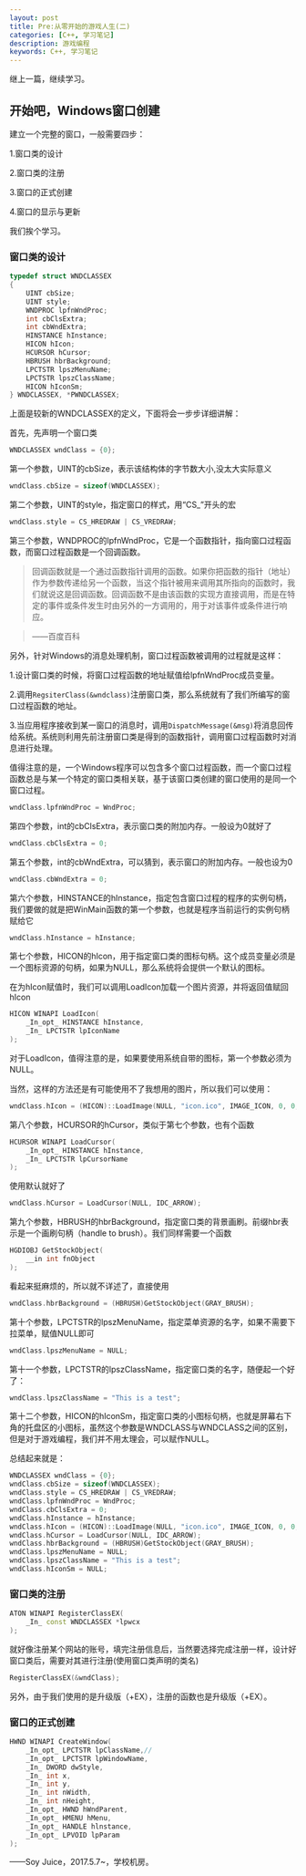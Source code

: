 ```yaml
---
layout: post
title: Pre:从零开始的游戏人生(二)
categories: [C++, 学习笔记]
description: 游戏编程
keywords: C++, 学习笔记
---
```


继上一篇，继续学习。

## 开始吧，Windows窗口创建

建立一个完整的窗口，一般需要四步：

1.窗口类的设计

2.窗口类的注册

3.窗口的正式创建

4.窗口的显示与更新

我们挨个学习。

### 窗口类的设计

``` cpp
typedef struct WNDCLASSEX 
{
    UINT cbSize;
    UINT style;
    WNDPROC lpfnWndProc;
    int cbClsExtra;
    int cbWndExtra;
    HINSTANCE hInstance;
    HICON hIcon;
    HCURSOR hCursor;
    HBRUSH hbrBackground;
    LPCTSTR lpszMenuName;
    LPCTSTR lpszClassName;
    HICON hIconSm;
} WNDCLASSEX, *PWNDCLASSEX;
```

上面是较新的WNDCLASSEX的定义，下面将会一步步详细讲解：

首先，先声明一个窗口类

``` cpp
WNDCLASSEX wndClass = {0};
```

第一个参数，UINT的cbSize，表示该结构体的字节数大小,没太大实际意义

``` cpp
wndClass.cbSize = sizeof(WNDCLASSEX);
```

第二个参数，UINT的style，指定窗口的样式，用“CS_”开头的宏

``` cpp
wndClass.style = CS_HREDRAW | CS_VREDRAW;
```

第三个参数，WNDPROC的lpfnWndProc，它是一个函数指针，指向窗口过程函数，而窗口过程函数是一个回调函数。

> 回调函数就是一个通过函数指针调用的函数。如果你把函数的指针（地址）作为参数传递给另一个函数，当这个指针被用来调用其所指向的函数时，我们就说这是回调函数。回调函数不是由该函数的实现方直接调用，而是在特定的事件或条件发生时由另外的一方调用的，用于对该事件或条件进行响应。

> ——百度百科

另外，针对Windows的消息处理机制，窗口过程函数被调用的过程就是这样：

1.设计窗口类的时候，将窗口过程函数的地址赋值给lpfnWndProc成员变量。

2.调用`RegsiterClass(&wndclass)`注册窗口类，那么系统就有了我们所编写的窗口过程函数的地址。

3.当应用程序接收到某一窗口的消息时，调用`DispatchMessage(&msg)`将消息回传给系统。系统则利用先前注册窗口类是得到的函数指针，调用窗口过程函数时对消息进行处理。

值得注意的是，一个Windows程序可以包含多个窗口过程函数，而一个窗口过程函数总是与某一个特定的窗口类相关联，基于该窗口类创建的窗口使用的是同一个窗口过程。

``` cpp
wndClass.lpfnWndProc = WndProc;
```

第四个参数，int的cbClsExtra，表示窗口类的附加内存。一般设为0就好了

``` cpp
wndClass.cbClsExtra = 0;
```

第五个参数，int的cbWndExtra，可以猜到，表示窗口的附加内存。一般也设为0

``` cpp
wndClass.cbWndExtra = 0;
```

第六个参数，HINSTANCE的hInstance，指定包含窗口过程的程序的实例句柄，我们要做的就是把WinMain函数的第一个参数，也就是程序当前运行的实例句柄赋给它

``` cpp
wndClass.hInstance = hInstance;
```

第七个参数，HICON的hIcon，用于指定窗口类的图标句柄。这个成员变量必须是一个图标资源的句柄，如果为NULL，那么系统将会提供一个默认的图标。

在为hIcon赋值时，我们可以调用LoadIcon加载一个图片资源，并将返回值赋回hIcon

``` cpp
HICON WINAPI LoadIcon(
    _In_opt_ HINSTANCE hInstance,
    _In_ LPCTSTR lpIconName
);
```

对于LoadIcon，值得注意的是，如果要使用系统自带的图标，第一个参数必须为NULL。

当然，这样的方法还是有可能使用不了我想用的图片，所以我们可以使用：

``` cpp
wndClass.hIcon = (HICON)::LoadImage(NULL, "icon.ico", IMAGE_ICON, 0, 0, LR_DEFAULTSIZE | LR_LOADFROMFILE);
```

第八个参数，HCURSOR的hCursor，类似于第七个参数，也有个函数

``` cpp
HCURSOR WINAPI LoadCursor(
    _In_opt_ HINSTANCE hInstance,
    _In_ LPCTSTR lpCursorName
);
```

使用默认就好了

``` cpp
wndClass.hCursor = LoadCursor(NULL, IDC_ARROW);
```

第九个参数，HBRUSH的hbrBackground，指定窗口类的背景画刷。前缀hbr表示是一个画刷句柄（handle to brush）。我们同样需要一个函数

``` cpp
HGDIOBJ GetStockObject(
    __in int fnObject
);
```

看起来挺麻烦的，所以就不详述了，直接使用

``` cpp
wndClass.hbrBackground = (HBRUSH)GetStockObject(GRAY_BRUSH);
```

第十个参数，LPCTSTR的lpszMenuName，指定菜单资源的名字，如果不需要下拉菜单，赋值NULL即可

``` cpp
wndClass.lpszMenuName = NULL;
```

第十一个参数，LPCTSTR的lpszClassName，指定窗口类的名字，随便起一个好了：

``` cpp
wndClass.lpszClassName = "This is a test";
```

第十二个参数，HICON的hIconSm，指定窗口类的小图标句柄，也就是屏幕右下角的托盘区的小图标，虽然这个参数是WNDCLASS与WNDCLASS之间的区别，但是对于游戏编程，我们并不用太理会，可以赋作NULL。

总结起来就是：

``` cpp
WNDCLASSEX wndClass = {0};
wndClass.cbSize = sizeof(WNDCLASSEX);
wndClass.style = CS_HREDRAW | CS_VREDRAW;
wndClass.lpfnWndProc = WndProc;
wndClass.cbClsExtra = 0;
wndClass.hInstance = hInstance;
wndClass.hIcon = (HICON)::LoadImage(NULL, "icon.ico", IMAGE_ICON, 0, 0, LR_DEFAULTSIZE | LR_LOADFROMFILE);
wndClass.hCursor = LoadCursor(NULL, IDC_ARROW);
wndClass.hbrBackground = (HBRUSH)GetStockObject(GRAY_BRUSH);
wndClass.lpszMenuName = NULL;
wndClass.lpszClassName = "This is a test";
wndClass.hIconSm = NULL;
```

### 窗口类的注册

``` cpp
ATON WINAPI RegisterClassEX(
    _In_ const WNDCLASSEX *lpwcx
);
```

就好像注册某个网站的账号，填完注册信息后，当然要选择完成注册一样，设计好窗口类后，需要对其进行注册(使用窗口类声明的类名)

``` cpp
RegisterClassEX(&wndClass);
```

另外，由于我们使用的是升级版（+EX），注册的函数也是升级版（+EX）。

### 窗口的正式创建

``` cpp
HWND WINAPI CreateWindow(
    _In_opt_ LPCTSTR lpClassName,//
    _In_opt_ LPCTSTR lpWindowName,
    _In_ DWORD dwStyle,
    _In_ int x,
    _In_ int y,
    _In_ int nWidth,
    _In_ int nHeight,
    _In_opt_ HWND hWndParent,
    _In_opt_ HMENU hMenu,
    _In_opt_ HANDLE hlnstance,
    _In_opt_ LPVOID lpParam
);
```



——Soy Juice，2017.5.7~，学校机房。